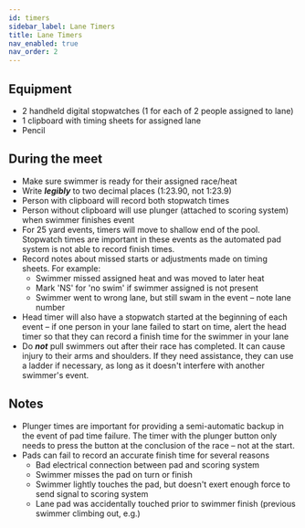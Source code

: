 ```yaml
---
id: timers
sidebar_label: Lane Timers
title: Lane Timers
nav_enabled: true
nav_order: 2
---
```


## Equipment 
- 2 handheld digital stopwatches (1 for each of 2 people assigned to lane)
- 1 clipboard with timing sheets for assigned lane
- Pencil 

## During the meet 
- Make sure swimmer is ready for their assigned race/heat
- Write **_legibly_** to two decimal places (1:23.90, not 1:23.9)
- Person with clipboard will record both stopwatch times
- Person without clipboard will use plunger (attached to scoring system) when swimmer finishes event
- For 25 yard events, timers will move to shallow end of the pool.  Stopwatch times are important in these events as the automated pad system is not able to record finish times.
- Record notes about missed starts or adjustments made on timing sheets.  For example:
  - Swimmer missed assigned heat and was moved to later heat
  - Mark 'NS' for 'no swim' if swimmer assigned is not present
  - Swimmer went to wrong lane, but still swam in the event – note lane number
-  Head timer will also have a stopwatch started at the beginning of each event – if one person in your lane failed to start on time, alert the head timer so that they can record a finish time for the swimmer in your lane 
-  Do **_not_** pull swimmers out after their race has completed.   It can cause injury to their arms and shoulders.  If they need assistance, they can use a ladder if necessary, as long as it doesn't interfere with another swimmer's event.

## Notes 
- Plunger times are important for providing a semi-automatic backup in the event of pad time failure.  The timer with the plunger button only needs to press the button at the conclusion of the race – not at the start.
- Pads can fail to record an accurate finish time for several reasons
  - Bad electrical connection between pad and scoring system
  - Swimmer misses the pad on turn or finish
  - Swimmer lightly touches the pad, but doesn't exert enough force to send signal to scoring system
  - Lane pad was accidentally touched prior to swimmer finish (previous swimmer climbing out, e.g.) 
